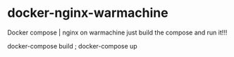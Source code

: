 # docker-nginx-warmachine
Docker compose | nginx on warmachine
just build the compose and run it!!!


docker-compose build ; docker-compose up
